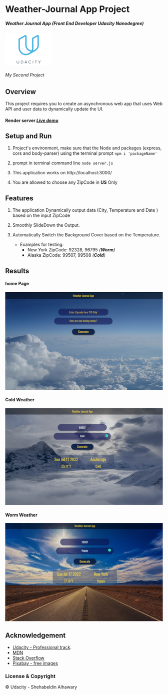 # Weather-Journal App Project

##### Weather Journal App (Front End Developer Udacity Nanodegree)

<img src="media/udacity-review-logo-big.o.png" width= 150px>

###### _My Second Project_

## Overview

This project requires you to create an asynchronous web app that uses Web API and user data to dynamically update the UI.

#### Render server *[Live demo](https://weather-journal-app-g1zz.onrender.com)*

## Setup and Run

1. Project's environment, make sure that the Node and packages (express, cors and body-parser) using the terminal prompt `npm i 'packageName'`

2. prompt in terminal command line `node server.js`
3. This application works on http://localhost:3000/
4. You are allowed to choose any ZipCode in **US** Only

## Features

1.  The application Dynamically output data (City, Temperature and Date ) based on the input ZipCode

2.  Smoothly SlideDown the Output.

3.  Automatically Switch the Background Cover based on the Temperature.
    - Examples for testing:
      - New York ZipCode: 92328, 96795 _(**Worm**)_
      - Alaska ZipCode: 99507, 99508 _(**Cold**)_

## Results

#### home Page

<img src="./media/home.png">

#### Cold Weather

<img src="./media/cold.png">

#### Worm Weather

<img src="./media/hot.png">

## Acknowledgement

- [Udacity - Professional track](https://www.udacity.com "Udacity").
- [MDN](https://developer.mozilla.org/en-US/ "Mozilla Developer Network")
- [Stack Overflow](https://stackoverflow.com/ "Stack Overflow")
- [Pixabay - free images](https://pixabay.com/)

### License & Copyright

© Udacity - Shehabeldin Alhawary

